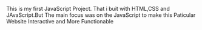 This is my first JavaScript Project. That i buit with HTML,CSS and JAvaScript.But The main focus was on the JavaScript to make this Paticular Website Interactive and More Functionable
